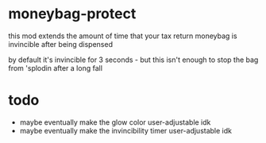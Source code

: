 # moneybag-protect

this mod extends the amount of time that your tax return moneybag is invincible after being dispensed

by default it's invincible for 3 seconds - but this isn't enough to stop the bag from 'splodin after a long fall

# todo

- maybe eventually make the glow color user-adjustable idk
- maybe eventually make the invincibility timer user-adjustable idk
